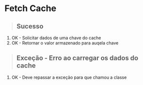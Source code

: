 # Fetch Cache

> ## Sucesso
1. OK - Solicitar dados de uma chave do cache
2. OK - Retornar o valor armazenado para auqela chave

> ## Exceção - Erro ao carregar os dados do cache
1. OK - Deve repassar a exceção para que chamou a classe